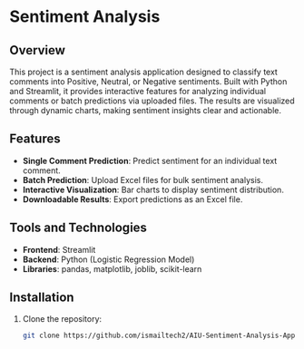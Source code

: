 # Sentiment Analysis 

## Overview
This project is a sentiment analysis application designed to classify text comments into Positive, Neutral, or Negative sentiments. Built with Python and Streamlit, it provides interactive features for analyzing individual comments or batch predictions via uploaded files. The results are visualized through dynamic charts, making sentiment insights clear and actionable.

## Features
- **Single Comment Prediction**: Predict sentiment for an individual text comment.
- **Batch Prediction**: Upload Excel files for bulk sentiment analysis.
- **Interactive Visualization**: Bar charts to display sentiment distribution.
- **Downloadable Results**: Export predictions as an Excel file.

## Tools and Technologies
- **Frontend**: Streamlit
- **Backend**: Python (Logistic Regression Model)
- **Libraries**: pandas, matplotlib, joblib, scikit-learn

## Installation
1. Clone the repository:
   ```bash
   git clone https://github.com/ismailtech2/AIU-Sentiment-Analysis-App.git
